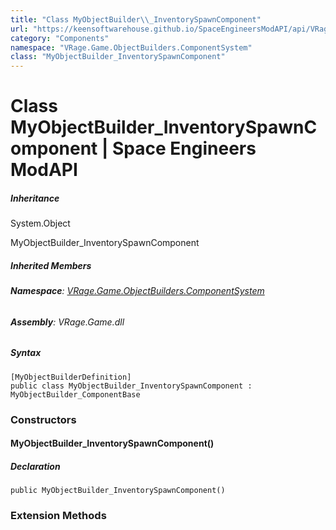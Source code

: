 ```yaml
---
title: "Class MyObjectBuilder\\_InventorySpawnComponent"
url: "https://keensoftwarehouse.github.io/SpaceEngineersModAPI/api/VRage.Game.ObjectBuilders.ComponentSystem.MyObjectBuilder_InventorySpawnComponent.html"
category: "Components"
namespace: "VRage.Game.ObjectBuilders.ComponentSystem"
class: "MyObjectBuilder_InventorySpawnComponent"
---
```


# Class MyObjectBuilder\_InventorySpawnComponent | Space Engineers ModAPI

##### Inheritance

System.Object

MyObjectBuilder\_InventorySpawnComponent

##### Inherited Members

###### **Namespace**: [VRage.Game.ObjectBuilders.ComponentSystem](https://keensoftwarehouse.github.io/SpaceEngineersModAPI/api/VRage.Game.ObjectBuilders.ComponentSystem.html)

###### **Assembly**: VRage.Game.dll

##### Syntax

```
[MyObjectBuilderDefinition]
public class MyObjectBuilder_InventorySpawnComponent : MyObjectBuilder_ComponentBase
```

### Constructors

#### MyObjectBuilder\_InventorySpawnComponent()

##### Declaration

```
public MyObjectBuilder_InventorySpawnComponent()
```

### Extension Methods